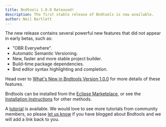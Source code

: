 ```yaml
---
title: Bndtools 1.0.0 Released!
description: The first stable release of Bndtools is now available.
author: Neil Bartlett
---
```


The new release contains several powerful new features that did not appear in early betas, such as:

* "OBR Everywhere".
* Automatic Semantic Versioning.
* New, faster and more stable project builder.
* Build-time package dependencies.
* Bnd editor syntax highlighting and completion.

Head over to [What's New in Bndtools Version 1.0.0](/whatsnew1-0-0/) for more details of these features.

Bndtools can be installed from the [Eclipse Marketplace](http://marketplace.eclipse.org/content/bndtools), or see the [Installation Instructions](/installation.html) for other methods.

A [tutorial](/tutorial.html) is available. We would love to see more tutorials from community members, so please [let us know](mailto:njbartlett@gmail.com) if you have blogged about Bndtools and we will add a link back to you.